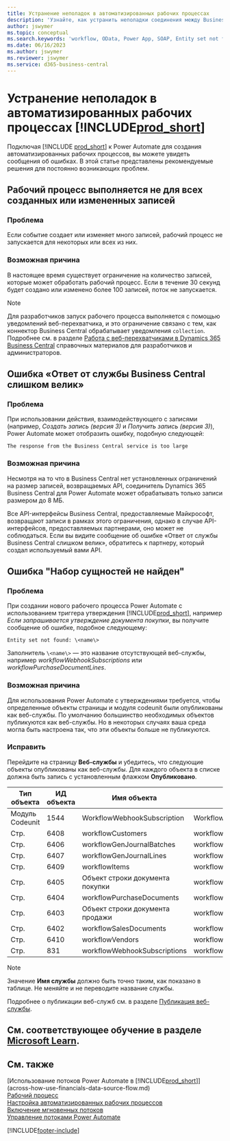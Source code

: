 ```yaml
---
title: Устранение неполадок в автоматизированных рабочих процессах
description: 'Узнайте, как устранить неполадки соединения между Business Central и Power Automate, когда вы создаете автоматизированный рабочий процесс.'
author: jswymer
ms.topic: conceptual
ms.search.keywords: 'workflow, OData, Power App, SOAP, Entity set not found, workflowWebhookSubscriptions, Power Automate,'
ms.date: 06/16/2023
ms.author: jswymer
ms.reviewer: jswymer
ms.service: d365-business-central
---
```


# <a name="troubleshoot-your--automated-workflows" />Устранение неполадок в автоматизированных рабочих процессах [!INCLUDE[prod_short](includes/prod_short.md)]

Подключая [!INCLUDE [prod_short](includes/prod_short.md)] к Power Automate для создания автоматизированных рабочих процессов, вы можете увидеть сообщения об ошибках. В этой статье представлены рекомендуемые решения для постоянно возникающих проблем.

## <a name="flow-doesnt-run-on-all-records-created-or-changed" />Рабочий процесс выполняется не для всех созданных или измененных записей

### <a name="problem" />Проблема

Если событие создает или изменяет много записей, рабочий процесс не запускается для некоторых или всех из них.

### <a name="possible-cause" />Возможная причина

В настоящее время существует ограничение на количество записей, которые может обработать рабочий процесс. Если в течение 30 секунд будет создано или изменено более 100 записей, поток не запускается.

> [!NOTE]
> Для разработчиков запуск рабочего процесса выполняется с помощью уведомлений веб-перехватчика, и это ограничение связано с тем, как коннектор Business Central обрабатывает уведомления `collection`. Подробнее см. в разделе [Работа с веб-перехватчиками в Dynamics 365 Business Central](/dynamics365/business-central/dev-itpro/api-reference/v2.0/dynamics-subscriptions#notes-for-power-automate-flows) справочных материалов для разработчиков и администраторов.

## <a name="the-response-from-the-business-central-service-is-too-large-error" />Ошибка «Ответ от службы Business Central слишком велик»

### <a name="problem-1" />Проблема

При использовании действия, взаимодействующего с записями (например, *Создать запись (версия 3)* и *Получить запись (версия 3)*), Power Automate может отобразить ошибку, подобную следующей:

`The response from the Business Central service is too large`

### <a name="possible-cause-1" />Возможная причина

Несмотря на то что в Business Central нет установленных ограничений на размер записей, возвращаемых API, соединитель Dynamics 365 Business Central для Power Automate может обрабатывать только записи размером до 8 МБ.

Все API-интерфейсы Business Central, предоставляемые Майкрософт, возвращают записи в рамках этого ограничения, однако в случае API-интерфейсов, предоставляемых партнерами, оно может не соблюдаться. Если вы видите сообщение об ошибке «Ответ от службы Business Central слишком велик», обратитесь к партнеру, который создал используемый вами API.

## <a name="entity-set-not-found-error" />Ошибка "Набор сущностей не найден"

### <a name="problem-2" />Проблема

При создании нового рабочего процесса Power Automate с использованием триггера утверждения [!INCLUDE[prod_short](includes/prod_short.md)], например *Если запрашивается утверждение документа покупки*, вы получите сообщение об ошибке, подобное следующему:

`Entity set not found: \<name\>`

Заполнитель `\<name\>` — это название отсутствующей веб-службы, например *workflowWebhookSubscriptions* или *workflowPurchaseDocumentLines*.

### <a name="possible-cause-2" />Возможная причина

Для использования Power Automate с утверждениями требуется, чтобы определенные объекты страницы и модуля codeunit были опубликованы как веб-службы. По умолчанию большинство необходимых объектов публикуются как веб-службы. Но в некоторых случаях ваша среда могла быть настроена так, что эти объекты больше не публикуются.

### <a name="fix" />Исправить

Перейдите на страницу **Веб-службы** и убедитесь, что следующие объекты опубликованы как веб-службы. Для каждого объекта в списке должна быть запись с установленным флажком **Опубликовано**.  

| Тип объекта | ИД объекта | Имя объекта | Имя службы |
|--|--|--|--|
| Модуль Codeunit | 1544 | WorkflowWebhookSubscription | WorkflowActionResponse |
| Стр. | 6408 | workflowCustomers | workflowCustomers |
| Стр. | 6406 | workflowGenJournalBatches | workflowGenJournalBatches |
| Стр. | 6407 | workflowGenJournalLines | workflowGenJournalLines |
| Стр. | 6409 | workflowItems | workflowItems |
| Стр. | 6405 | Объект строки документа покупки | workflowPurchaseDocumentLines |
| Стр. | 6404 | workflowPurchaseDocuments | workflowPurchaseDocuments |
| Стр. | 6403 | Объект строки документа продажи | workflowSalesDocumentLines |
| Стр. | 6402 | workflowSalesDocuments | workflowSalesDocuments |
| Стр. | 6410 | workflowVendors | workflowVendors |
| Стр. | 831 | workflowWebhookSubscriptions | workflowWebhookSubscriptions |

> [!NOTE]
> Значение **Имя службы** должно быть точно таким, как показано в таблице. Не меняйте и не переводите название службы.

Подробнее о публикации веб-служб см. в разделе [Публикация веб-службы](across-how-publish-web-service.md).

## <a name="see-related-training-at-microsoft-learn" />См. соответствующее обучение в разделе [Microsoft Learn](/learn/modules/use-power-automate/).

## <a name="see-also" />См. также

[Использование потоков Power Automate в [!INCLUDE[prod_short](includes/prod_short.md)]](across-how-use-financials-data-source-flow.md)  
[Рабочий процесс](across-workflow.md)  
[Настройка автоматизированных рабочих процессов](/dynamics365/business-central/dev-itpro/powerplatform/automate-workflows)  
[Включение мгновенных потоков](/dynamics365/business-central/dev-itpro/powerplatform/instant-flows)  
[Управление потоками Power Automate](/dynamics365/business-central/dev-itpro/powerplatform/manage-power-automate-flows)  

[!INCLUDE[footer-include](includes/footer-banner.md)]
